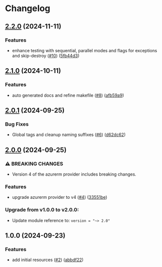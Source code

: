 # Changelog

## [2.2.0](https://github.com/CloudNationHQ/terraform-azure-apim/compare/v2.1.0...v2.2.0) (2024-11-11)


### Features

* enhance testing with sequential, parallel modes and flags for exceptions and skip-destroy ([#10](https://github.com/CloudNationHQ/terraform-azure-apim/issues/10)) ([5fb44d3](https://github.com/CloudNationHQ/terraform-azure-apim/commit/5fb44d32ec37ce183ae1e8ce11d5d81c3e289902))

## [2.1.0](https://github.com/CloudNationHQ/terraform-azure-apim/compare/v2.0.1...v2.1.0) (2024-10-11)


### Features

* auto generated docs and refine makefile ([#8](https://github.com/CloudNationHQ/terraform-azure-apim/issues/8)) ([afb59a9](https://github.com/CloudNationHQ/terraform-azure-apim/commit/afb59a92a29a36e312fc90125e9bce960db7f68b))

## [2.0.1](https://github.com/CloudNationHQ/terraform-azure-apim/compare/v2.0.0...v2.0.1) (2024-09-25)


### Bug Fixes

* Global tags and cleanup naming suffixes ([#6](https://github.com/CloudNationHQ/terraform-azure-apim/issues/6)) ([d62dc62](https://github.com/CloudNationHQ/terraform-azure-apim/commit/d62dc62f3fd26739bde1de1a97040f8b6acef6c2))

## [2.0.0](https://github.com/CloudNationHQ/terraform-azure-apim/compare/v1.0.0...v2.0.0) (2024-09-25)


### ⚠ BREAKING CHANGES

* Version 4 of the azurerm provider includes breaking changes.

### Features

* upgrade azurerm provider to v4 ([#4](https://github.com/CloudNationHQ/terraform-azure-apim/issues/4)) ([33551be](https://github.com/CloudNationHQ/terraform-azure-apim/commit/33551be4216fbe055c29e8524c4bee2793580700))

### Upgrade from v1.0.0 to v2.0.0:

- Update module reference to: `version = "~> 2.0"`

## 1.0.0 (2024-09-23)


### Features

* add initial resources ([#2](https://github.com/CloudNationHQ/terraform-azure-apim/issues/2)) ([abbdf22](https://github.com/CloudNationHQ/terraform-azure-apim/commit/abbdf22b5ac04eb8dbf6c69c7a31937c97529f7a))
